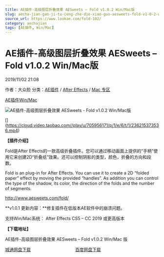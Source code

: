 ```yaml
---
title: AE插件-高级图层折叠效果 AESweets – Fold v1.0.2 Win/Mac版
slug: aecha-jian-gao-ji-tu-ceng-zhe-die-xiao-guo-aesweets-fold-v1-0-2-win-macban
source_url: https://www.lookae.com/fold-102/
category: aechajian
tags: [AE插件, Win/Mac]
---
```

# AE插件-高级图层折叠效果 AESweets – Fold v1.0.2 Win/Mac版

2019/11/02 21:08

作者：大众脸
分类：[AE插件](https://www.lookae.com/after-effects/aechajian/) / [After Effects](https://www.lookae.com/after-effects/) / [Mac 专区](https://www.lookae.com/mac-osx/)

[AE插件](https://www.lookae.com/tag/ae%e6%8f%92%e4%bb%b6/)[Win/Mac](https://www.lookae.com/tag/winmac/)

![AE插件-高级图层折叠效果 AESweets - Fold v1.0.2 Win/Mac版](https://www.lookae.com/wp-content/uploads/2019/09/Fold.jpg "AE插件-高级图层折叠效果 AESweets - Fold v1.0.2 Win/Mac版-LookAE.com")

[﻿[﻿]("https://cloud.video.taobao.com//play/u/705956171/p/1/e/6/t/1/236215373536.mp4)](https://cloud.video.taobao.com//play/u/705956171/p/1/e/6/t/1/236215373536.mp4)

**【插件介绍】**

Fold是After Effects的一款高级折叠插件。您可以通过移动画面上提供的“手柄”使用它来创建2D“折叠纸”效果。还可以控制阴影的类型，颜色，折叠的方向和段数。

Fold is an plug-in for After Effects. You can use it to create a 2D “folded paper” effect by moving the provided “handles”. As addition you can control the type of the shadow, its color, the direction of the folds and the number of segments.

http://www.aesweets.com/fold/

**v1.0.1 更新内容：**修复插件在低版本AE软件中的崩溃问题。

支持Win/Mac系统： After Effects CS5 – CC 2019 或更高版本

**【下载地址】**

AE插件-高级图层折叠效果 AESweets – Fold v1.0.2 Win/Mac 版

[城通网盘下载](https://tc5.us/file/680462-405822583)                                     [百度网盘下载](https://pan.baidu.com/s/11xnpkvxTWG7SBSQyrnlnpQ)

